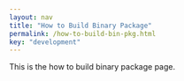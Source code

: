 ```yaml
---
layout: nav
title: "How to Build Binary Package"
permalink: /how-to-build-bin-pkg.html
key: "development"
---
```


This is the how to build binary package page.
